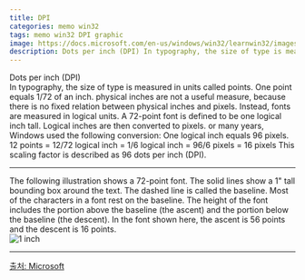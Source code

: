 ```yaml
---
title: DPI
categories: memo win32
tags: memo win32 DPI graphic
image: https://docs.microsoft.com/en-us/windows/win32/learnwin32/images/graphics11.png
description: Dots per inch (DPI) In typography, the size of type is measured in units called points. One point equals 1/72 of an inch. physical inches are not a useful measure, because there is no fixed relation between physical inches and pixels. Ilnstead, fonts are measured in logical units. A 72-point font is defined to be one logical inch tall.
---
```

Dots per inch (DPI)  
In typography, the size of type is measured in units called points. One point equals 1/72 of an inch.
physical inches are not a useful measure, because there is no fixed relation between physical inches and pixels. Instead, fonts are measured in logical units. A 72-point font is defined to be one logical inch tall. Logical inches are then converted to pixels. or many years, Windows used the following conversion: One logical inch equals 96 pixels.
12 points = 12/72 logical inch = 1/6 logical inch = 96/6 pixels = 16 pixels
This scaling factor is described as 96 dots per inch (DPI).  
- - -
The following illustration shows a 72-point font. The solid lines show a 1" tall bounding box around the text. The dashed line is called the baseline. Most of the characters in a font rest on the baseline. The height of the font includes the portion above the baseline (the ascent) and the portion below the baseline (the descent). In the font shown here, the ascent is 56 points and the descent is 16 points.   
<img src="https://docs.microsoft.com/en-us/windows/win32/learnwin32/images/graphics11.png" alt="1 inch" class="mid-img">  
- - -
[출처: Microsoft](https://docs.microsoft.com/en-us/windows/win32/learnwin32/dpi-and-device-independent-pixels)